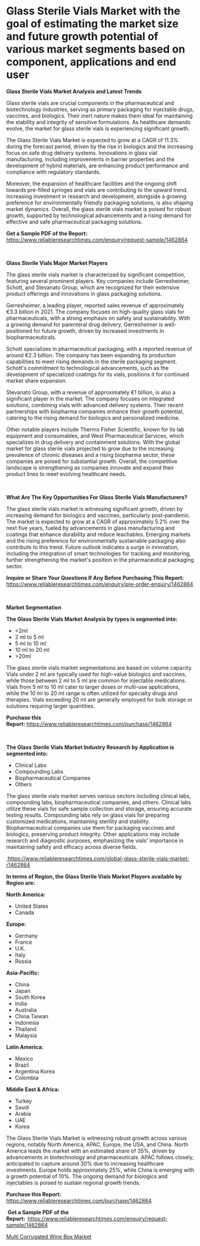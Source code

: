 <p><h1>Glass Sterile Vials Market with the goal of estimating the market size and future growth potential of various market segments based on component, applications and end user</h1></p><p><strong>Glass Sterile Vials Market Analysis and Latest Trends</strong></p>
<p><p>Glass sterile vials are crucial components in the pharmaceutical and biotechnology industries, serving as primary packaging for injectable drugs, vaccines, and biologics. Their inert nature makes them ideal for maintaining the stability and integrity of sensitive formulations. As healthcare demands evolve, the market for glass sterile vials is experiencing significant growth.</p><p>The Glass Sterile Vials Market is expected to grow at a CAGR of 11.3% during the forecast period, driven by the rise in biologics and the increasing focus on safe drug delivery systems. Innovations in glass vial manufacturing, including improvements in barrier properties and the development of hybrid materials, are enhancing product performance and compliance with regulatory standards.</p><p>Moreover, the expansion of healthcare facilities and the ongoing shift towards pre-filled syringes and vials are contributing to the upward trend. Increasing investment in research and development, alongside a growing preference for environmentally friendly packaging solutions, is also shaping market dynamics. Overall, the glass sterile vials market is poised for robust growth, supported by technological advancements and a rising demand for effective and safe pharmaceutical packaging solutions.</p></p>
<p><strong>Get a Sample PDF of the Report:&nbsp;</strong> <a href="https://www.reliableresearchtimes.com/enquiry/request-sample/1462864?utm_campaign=2193&utm_medium=2&utm_source=Github&utm_content=ia&utm_term=08032025&utm_id=glass-sterile-vials">https://www.reliableresearchtimes.com/enquiry/request-sample/1462864</a></p>
<p>&nbsp;</p>
<p><strong>Glass Sterile Vials Major Market Players</strong></p>
<p><p>The glass sterile vials market is characterized by significant competition, featuring several prominent players. Key companies include Gerresheimer, Schott, and Stevanato Group, which are recognized for their extensive product offerings and innovations in glass packaging solutions.</p><p>Gerresheimer, a leading player, reported sales revenue of approximately €3.3 billion in 2021. The company focuses on high-quality glass vials for pharmaceuticals, with a strong emphasis on safety and sustainability. With a growing demand for parenteral drug delivery, Gerresheimer is well-positioned for future growth, driven by increased investments in biopharmaceuticals.</p><p>Schott specializes in pharmaceutical packaging, with a reported revenue of around €2.3 billion. The company has been expanding its production capabilities to meet rising demands in the sterile packaging segment. Schott's commitment to technological advancements, such as the development of specialized coatings for its vials, positions it for continued market share expansion.</p><p>Stevanato Group, with a revenue of approximately €1 billion, is also a significant player in the market. The company focuses on integrated solutions, combining vials with advanced delivery systems. Their recent partnerships with biopharma companies enhance their growth potential, catering to the rising demand for biologics and personalized medicine.</p><p>Other notable players include Thermo Fisher Scientific, known for its lab equipment and consumables, and West Pharmaceutical Services, which specializes in drug delivery and containment solutions. With the global market for glass sterile vials projected to grow due to the increasing prevalence of chronic diseases and a rising biopharma sector, these companies are poised for substantial growth. Overall, the competitive landscape is strengthening as companies innovate and expand their product lines to meet evolving healthcare needs.</p></p>
<p>&nbsp;</p>
<p><strong>What Are The Key Opportunities For Glass Sterile Vials Manufacturers?</strong></p>
<p><p>The glass sterile vials market is witnessing significant growth, driven by increasing demand for biologics and vaccines, particularly post-pandemic. The market is expected to grow at a CAGR of approximately 5.2% over the next five years, fueled by advancements in glass manufacturing and coatings that enhance durability and reduce leachables. Emerging markets and the rising preference for environmentally sustainable packaging also contribute to this trend. Future outlook indicates a surge in innovation, including the integration of smart technologies for tracking and monitoring, further strengthening the market's position in the pharmaceutical packaging sector.</p></p>
<p><strong>Inquire or Share Your Questions If Any Before Purchasing This Report:</strong> <a href="https://www.reliableresearchtimes.com/enquiry/pre-order-enquiry/1462864?utm_campaign=2193&utm_medium=2&utm_source=Github&utm_content=ia&utm_term=08032025&utm_id=glass-sterile-vials">https://www.reliableresearchtimes.com/enquiry/pre-order-enquiry/1462864</a></p>
<p>&nbsp;</p>
<p><strong>Market Segmentation</strong></p>
<p><strong>The Glass Sterile Vials Market Analysis by types is segmented into:</strong></p>
<p><ul><li><2ml</li><li>2 ml to 5 ml</li><li>5 ml to 10 ml</li><li>10 ml to 20 ml</li><li>>20ml</li></ul></p>
<p><p>The glass sterile vials market segmentations are based on volume capacity. Vials under 2 ml are typically used for high-value biologics and vaccines, while those between 2 ml to 5 ml are common for injectable medications. Vials from 5 ml to 10 ml cater to larger doses or multi-use applications, while the 10 ml to 20 ml range is often utilized for specialty drugs and therapies. Vials exceeding 20 ml are generally employed for bulk storage or solutions requiring larger quantities.</p></p>
<p><strong>Purchase this Report:&nbsp;</strong><a href="https://www.reliableresearchtimes.com/purchase/1462864?utm_campaign=2193&utm_medium=2&utm_source=Github&utm_content=ia&utm_term=08032025&utm_id=glass-sterile-vials">https://www.reliableresearchtimes.com/purchase/1462864</a></p>
<p>&nbsp;</p>
<p><strong>The Glass Sterile Vials Market Industry Research by Application is segmented into:</strong></p>
<p><ul><li>Clinical Labs</li><li>Compounding Labs</li><li>Biopharmaceutical Companies</li><li>Others</li></ul></p>
<p><p>The glass sterile vials market serves various sectors including clinical labs, compounding labs, biopharmaceutical companies, and others. Clinical labs utilize these vials for safe sample collection and storage, ensuring accurate testing results. Compounding labs rely on glass vials for preparing customized medications, maintaining sterility and stability. Biopharmaceutical companies use them for packaging vaccines and biologics, preserving product integrity. Other applications may include research and diagnostic purposes, emphasizing the vials' importance in maintaining safety and efficacy across diverse fields.</p></p>
<p><a href="https://www.reliableresearchtimes.com/global-glass-sterile-vials-market-r1462864?utm_campaign=2193&utm_medium=2&utm_source=Github&utm_content=ia&utm_term=08032025&utm_id=glass-sterile-vials">&nbsp;https://www.reliableresearchtimes.com/global-glass-sterile-vials-market-r1462864</a></p>
<p><strong>In terms of Region, the Glass Sterile Vials Market Players available by Region are:</strong></p>
<p>
    <p> <strong> North America: </strong>
        <ul>
            <li>United States</li>
            <li>Canada</li>
        </ul>
        </p> 
    <p> <strong> Europe: </strong>
        <ul>
            <li>Germany</li>
            <li>France</li>
            <li>U.K.</li>
            <li>Italy</li>
            <li>Russia</li>
        </ul>
        </p> 
    <p> <strong> Asia-Pacific: </strong>
        <ul>
            <li>China</li>
            <li>Japan</li>
            <li>South Korea</li>
            <li>India</li>
            <li>Australia</li>
            <li>China Taiwan</li>
            <li>Indonesia</li>
            <li>Thailand</li>
            <li>Malaysia</li>
        </ul>
        </p> 
    <p> <strong> Latin America: </strong>
        <ul>
            <li>Mexico</li>
            <li>Brazil</li>
            <li>Argentina Korea</li>
            <li>Colombia</li>
        </ul>
        </p> 
    <p> <strong> Middle East & Africa: </strong>
        <ul>
            <li>Turkey</li>
            <li>Saudi</li>
            <li>Arabia</li>
            <li>UAE</li>
            <li>Korea</li>
        </ul>
    </p>
    </p>
<p><p>The Glass Sterile Vials Market is witnessing robust growth across various regions, notably North America, APAC, Europe, the USA, and China. North America leads the market with an estimated share of 35%, driven by advancements in biotechnology and pharmaceuticals. APAC follows closely, anticipated to capture around 30% due to increasing healthcare investments. Europe holds approximately 25%, while China is emerging with a growth potential of 10%. The ongoing demand for biologics and injectables is poised to sustain regional growth trends.</p></p>
<p><strong>Purchase this Report: </strong><a href="https://www.reliableresearchtimes.com/purchase/1462864?utm_campaign=2193&utm_medium=2&utm_source=Github&utm_content=ia&utm_term=08032025&utm_id=glass-sterile-vials">https://www.reliableresearchtimes.com/purchase/1462864</a></p>
<p>&nbsp;<strong>Get a Sample PDF of the Report:&nbsp;&nbsp;</strong><a href="https://www.reliableresearchtimes.com/enquiry/request-sample/1462864?utm_campaign=2193&utm_medium=2&utm_source=Github&utm_content=ia&utm_term=08032025&utm_id=glass-sterile-vials">https://www.reliableresearchtimes.com/enquiry/request-sample/1462864</a></p>
<p><strong></strong></p>
<p><p><a href="https://github.com/ygfu6u/Market-Research-Report-List-1/blob/main/multi-corrugated-wine-box-market.md?utm_campaign=2193&utm_medium=2&utm_source=Github&utm_content=ia&utm_term=08032025&utm_id=glass-sterile-vials">Multi Corrugated Wine Box Market</a></p></p>